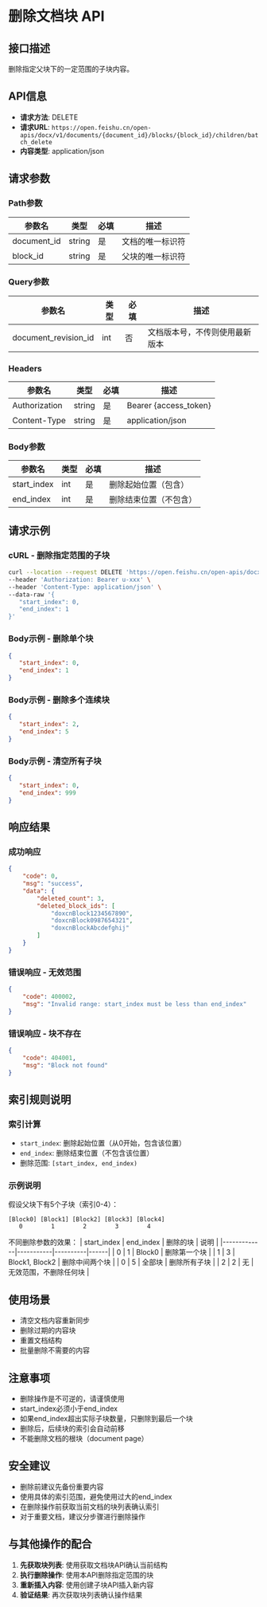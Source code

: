 # 删除文档块 API

## 接口描述
删除指定父块下的一定范围的子块内容。

## API信息
- **请求方法**: DELETE
- **请求URL**: `https://open.feishu.cn/open-apis/docx/v1/documents/{document_id}/blocks/{block_id}/children/batch_delete`
- **内容类型**: application/json

## 请求参数

### Path参数
| 参数名 | 类型 | 必填 | 描述 |
|--------|------|------|------|
| document_id | string | 是 | 文档的唯一标识符 |
| block_id | string | 是 | 父块的唯一标识符 |

### Query参数
| 参数名 | 类型 | 必填 | 描述 |
|--------|------|------|------|
| document_revision_id | int | 否 | 文档版本号，不传则使用最新版本 |

### Headers
| 参数名 | 类型 | 必填 | 描述 |
|--------|------|------|------|
| Authorization | string | 是 | Bearer {access_token} |
| Content-Type | string | 是 | application/json |

### Body参数
| 参数名 | 类型 | 必填 | 描述 |
|--------|------|------|------|
| start_index | int | 是 | 删除起始位置（包含） |
| end_index | int | 是 | 删除结束位置（不包含） |

## 请求示例

### cURL - 删除指定范围的子块
```bash
curl --location --request DELETE 'https://open.feishu.cn/open-apis/docx/v1/documents/doxcnAJ9VRRJqVMYZ1MyKnavXWe/blocks/doxcnAJ9VRRJqVMYZ1MyKnavXWe/children/batch_delete?document_revision_id=-1' \
--header 'Authorization: Bearer u-xxx' \
--header 'Content-Type: application/json' \
--data-raw '{
   "start_index": 0,
   "end_index": 1
}'
```

### Body示例 - 删除单个块
```json
{
   "start_index": 0,
   "end_index": 1
}
```

### Body示例 - 删除多个连续块
```json
{
   "start_index": 2,
   "end_index": 5
}
```

### Body示例 - 清空所有子块
```json
{
   "start_index": 0,
   "end_index": 999
}
```

## 响应结果

### 成功响应
```json
{
    "code": 0,
    "msg": "success",
    "data": {
        "deleted_count": 3,
        "deleted_block_ids": [
            "doxcnBlock1234567890",
            "doxcnBlock0987654321", 
            "doxcnBlockAbcdefghij"
        ]
    }
}
```

### 错误响应 - 无效范围
```json
{
    "code": 400002,
    "msg": "Invalid range: start_index must be less than end_index"
}
```

### 错误响应 - 块不存在
```json
{
    "code": 404001,
    "msg": "Block not found"
}
```

## 索引规则说明

### 索引计算
- `start_index`: 删除起始位置（从0开始，包含该位置）
- `end_index`: 删除结束位置（不包含该位置）
- 删除范围: `[start_index, end_index)`

### 示例说明
假设父块下有5个子块（索引0-4）：
```
[Block0] [Block1] [Block2] [Block3] [Block4]
   0        1        2        3        4
```

不同删除参数的效果：
| start_index | end_index | 删除的块 | 说明 |
|-------------|-----------|----------|------|
| 0 | 1 | Block0 | 删除第一个块 |
| 1 | 3 | Block1, Block2 | 删除中间两个块 |
| 0 | 5 | 全部块 | 删除所有子块 |
| 2 | 2 | 无 | 无效范围，不删除任何块 |

## 使用场景
- 清空文档内容重新同步
- 删除过期的内容块
- 重置文档结构
- 批量删除不需要的内容

## 注意事项
- 删除操作是不可逆的，请谨慎使用
- start_index必须小于end_index
- 如果end_index超出实际子块数量，只删除到最后一个块
- 删除后，后续块的索引会自动前移
- 不能删除文档的根块（document page）

## 安全建议
- 删除前建议先备份重要内容
- 使用具体的索引范围，避免使用过大的end_index
- 在删除操作前获取当前文档的块列表确认索引
- 对于重要文档，建议分步骤进行删除操作

## 与其他操作的配合
1. **先获取块列表**: 使用获取文档块API确认当前结构
2. **执行删除操作**: 使用本API删除指定范围的块
3. **重新插入内容**: 使用创建子块API插入新内容
4. **验证结果**: 再次获取块列表确认操作结果 